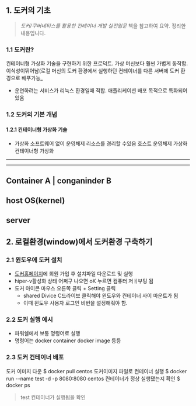 ## 1. 도커의 기초
> *도커/쿠버네티스를 활용한 컨테이너 개발 실전입문* 책을 참고하여 요약. 정리한 내용입니다.
### 1.1 도커란?
컨테이너형 가상화 기술을 구현하기 위한 프로덕트. 가상 머신보다 훨씬 가볍게 동작함. 이식성이뛰어남(로컬 머신의 도커 환경에서 실행하던 컨테이너를 다른 서버에 도커 환경으로 배푸가능_
* 운연하려는 서비스가 리눅스 환경일때 적합. 애플리케이션 배포 목적으로 특화되어있음

### 1.2 도커의 기본 개념
#### 1.2.1 컨테이너형 가상화 기술
- 가상화 소프트웨어 없이 운영체제 리소스를 경리할 수있음
호스트 운영체제 가상화
컨테이너형 가상화

----
-----
Container A | conganinder B
-----
host OS(kernel)
----
server
-----

## 2. 로컬환경(window)에서 도커환경 구축하기
### 2.1 윈도우에 도커 설치
- [도커홈페이지](https://hub.docker.com/)에 회원 가입 후 설치파일 다운로드 및 실행
- hiper-v활성화 상태 어쩌구 나오면 oK 누르면 컴퓨터 저ㅐ부팅 됨
- 도커 아이콘 마우스 오른쪽 클릭 + Setting 클릭
    - shared Divice C드라이브 클릭해야 윈도우와 컨테이너 사이 마운트가 됨
    - 이때 윈도우 사용자 로그인 비번을 설정해줘야 함.

### 2.2 도커 실행 예시
- 파워쉘에서 보통 명령어로 실행
- 명령어는 docker container 
          docker image 등등

### 2.3 도커 컨테이너 배포
도커 이미지 다운
$ docker pull centos
도커이미지 파일로 컨테이너 실행
$ docker run --name test -d -p 8080:8080 centos
컨테이너가 정상 실행됐는지 확인
$ docker ps
> test 컨테이너가 실행됨을 확인
